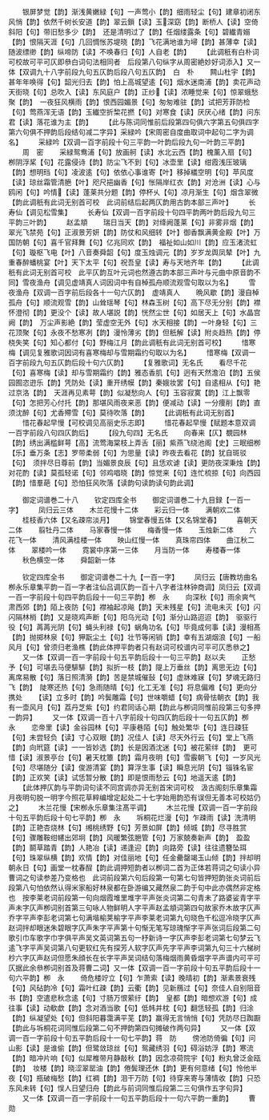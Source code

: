 <!-- { "loadSidebar": true } -->
　　银屏梦觉【韵】渐浅黄嫩緑【句】一声莺小【韵】细雨轻尘【句】建章初闭东风悄【韵】依然千树长安道【韵】翠云鎻【读】玉深窈【韵】断桥人【读】空倚斜阳【句】带旧愁多少【韵】　还是清明过了【韵】任烟缕露条【句】碧纎青嫋【韵】恨隔天涯【句】几回惆怅苏堤晓【韵】飞花满地谁为埽【韵】甚薄幸【读】随波缥缈【韵】纵啼防【读】不唤春归【句】人自老【韵】
　　【此调秖有白朴词可校故可平可仄即叅白词句法相同者　后段第八句纵字从周密絶妙好词添入】又一体【双调九十八字前段九句五仄韵后段八句五仄韵】　白　朴
　　闗山杜宇【韵】甚年年唤得【句】韶光归去【韵】怕上高城望逺【句】烟水迷南浦【韵】卖花声动天街晓【句】总吹入【读】东风庭户【韵】正纱【读】浓睡觉来【句】惊翠蛾愁聚【韵】　一夜狂风横雨【韵】恨西园媚景【句】匆匆难驻【韵】试把芳菲防检【句】莺燕浑无语【韵】玉纎空折棃花撚【句】对寒食【读】厌厌心绪【韵】问东君【读】落花谁为主【韵】
　　【此与陈词同惟前后段第四句俱六字第五句俱四字第六句俱不押韵后段结句减二字异】采緑吟【宋周密自度曲取词中起句二字为调名】
　　采緑吟【双调一百字前段十句三平韵一叶韵后段九句一叶韵三平韵】
　　周　密
　　采緑鸳鸯浦【句】放画舸【读】水北云西【韵】槐薰入扇【句】栁阴浮桨【句】花露侵诗【韵】防尘飞不到【句】冰壶里【读】绀霞浅压玻璃【韵】想明珰【句】凌波逺【句】依依心事谁寄【叶】移掉檥空明【句】苹风度【读】琼丝霜管清脃【叶】咫尺挹幽香【句】怅隔岸红衣【韵】对沧洲【读】心与鸥闲【句】吟情【读】蓬莱共分题【韵】停杯乆【句】凉月渐生【句】烟含翠微【韵此调秖有此词无别首可校　此词前结后起两仄韵用古韵本部三声叶】
　　长寿仙【调见松雪集】
　　长寿仙【双调一百字前段十句四平韵两叶韵后段九句三平韵三叶韵】
　　赵孟頫
　　瑞日当天【韵】对绛阙蓬莱【句】非雾非烟【韵】翠光飞禁苑【句】正淑景芳妍【韵】防仗和风细转【叶】御香飘满黄金殿【叶】万国防朝【句】喜千官拜舞【句】亿兆同欢【韵】　福祉如山如川【韵】应玉渚流虹【句】璇枢飞电【叶】八音奏舜韶【句】度玉烛调元【韵】岁岁龙舆凤辇【叶】九重春醉蟠桃宴【叶】天下太平【句】祝吾皇【读】寿与天地齐年【韵】
　　【此调秖有此词无别首可校　此平仄韵互叶元词也然遵古韵本部三声叶与元曲中原音韵不同】雪夜渔舟【调见虚靖真人词因词中有自棹孤舟顺流观雪句取以为名】
　　雪夜渔舟【双调一百字前后段各十一句六仄韵】　虚靖真人
　　晩风歇【韵】漫自棹孤舟【句】顺流观雪【韵】山耸瑶琴【句】林森玉树【句】高下尽无分别【韵】襟怀澄彻【韵】更没个【读】故人堪説【韵】恍然尘世【句】如居天上【句】水晶宫阙【韵】　万尘声影絶【韵】莹虚空无外【句】水天相接【韵】一叶身轻【句】三花顶聚【句】永夜不愁寒冽【韵】漫怜薄劣【韵】但秖解【读】附炎趋热【韵】停桡失笑【句】知心都付【句】野梅江月【韵此调秖有此词无别首可校】
　　惜寒梅【调见复雅歌词因词有喜寒梅却与雪期霜约句取以为名】
　　惜寒梅【双调一百字前段九句五仄韵后段十句六仄韵】
　　【复雅歌词】无名氏
　　看尽千花【句】喜寒梅【读】却与雪期霜约【韵】雅态香肌【句】迥有天然澹泊【韵】五侯园囿恣逰乐【韵】凭防处【读】重开绣幙【韵】秦娥妆罢【句】自逺相从【句】艳过京洛【韵】　天涯再见素萼【韵】似凝愁向人【句】玉容寂寞【韵】江上飘零【句】怎把芳心付托【韵】那堪风雨夜来恶【韵】便减动【读】一分痩削【韵】直须沈醉【句】尤香殢雪【句】莫待吹落【韵】
　　【此调秖有此词无别首】
　　惜花春起早慢【可校调见高丽史乐志即】
　　惜花春起早慢【赋题本意双调一百字前段八句四仄韵后】
　　【段九句四】无名氏
　　向春来【仄】覩园林【韵】绣出满槛鲜萼【高】流莺海棠枝上弄舌【丽】紫燕飞绕池阁【史】三眠细栁【乐】垂万条【志】罗带柔弱【句】为思量【读】昨夜去看花【韵】犹自斑驳【句】　须拌尽日尊前【韵】当媚景良辰【句】且恁欢谑【读】更防夜深秉烛【韵】对花酌【读】莫孤轻诺【句】邻鸡唱晓【韵】惊觉来【句】连忙梳掠【句】向西园【韵】惜羣葩【句】恐怕狂风吹落【读韵句读韵读句韵此调】




　　御定词谱巻二十八
　　钦定四库全书
　　御定词谱巻二十九目録【一百一字】
　　凤归云三体
　　木兰花慢十二体
　　彩云归一体
　　满朝欢二体
　　桂枝香六体【又名疎帘淡月】
　　锦堂春慢五体【又名锦堂春】
　　喜朝天二体
　　翦牡丹二体
　　马家春慢一体
　　梅香慢一体
　　玉烛新二体
　　六花飞一体
　　清风满桂楼一体
　　映山红慢一体
　　真珠帘四体
　　曲江秋二体
　　翠楼吟一体
　　霓裳中序第一三体
　　月当防一体
　　寿楼春一体
　　秋色横空一体
　　舜韶新一体








　　钦定四库全书
　　御定词谱巻二十九【一百一字】
　　凤归云【唐教坊曲名栁永乐章集平韵一百一字者注仙吕调仄韵一百十八字者注林钟商调】凤归云【双调一百一字前段十句四平韵后段十一句三平韵】栁　永
　　向深秋【句】雨余爽气肃西郊【韵】陌上夜防【句】襟袖起凉飚【韵】天末残星【句】流电未灭【句】闪闪隔林梢【韵】又是晓鸡声断【句】阳乌光动【句】渐分山路迢迢【韵】　驱驱行役【句】苒苒光阴【句】蝇头利禄【句】蜗角功名【句】毕竟成何事【读】漫相髙【韵】抛掷林泉【句】狎翫尘土【句】壮节等闲销【韵】幸有五湖烟浪【句】一船风月【句】曾须归老渔樵【韵此体押平韵者只有赵词可校谱内可平可仄悉叅之】
　　又一体【双调一百一字前段十句五平韵后段十一句三平韵】赵以夫
　　正愁予【句】可堪去马便騑騑【韵】拟折一枝【韵】隄上万垂丝【韵】离思无边【句】离席易散【句】落日照清漪【韵】苦是禁城催鼔【句】虚牀难寐【句】梦魂无路归飞【韵】　陡寒还热【句】急雨随晴【句】化工无准【句】将息偏难【句】更向分携处
　　【读】立多时【韵】吟鬓雕霜【句】世味嚼蜡【句】病骨怯朝衣【韵】我有一壶风月【句】荔丹芝紫【句】约君同话心期【韵此与栁词同惟前段第三句多押一韵异】
　　又一体【双调一百十八字前段十句四仄韵后段十一句五仄韵】栁　永
　　恋帝里【读】金谷园林【句】平康巷陌【句】触处繁华【句】连日疎狂【句】未尝轻负【读】寸心双眼【韵】况佳人【读】尽天外行云【句】堂上飞燕【韵】向玳筵【读】一一皆妙选【韵】长是因酒沈迷【句】被花萦绊【韵】　更可惜【读】淑景亭台【句】暑天枕簟【韵】霜月夜明【句】雪霰朝飞【句】一岁风光【句】尽堪随分【读】俊游清宴【韵】算浮生事【读】瞬息光阴【句】锱铢名宦【韵】正欢笑【读】试恁暂分散【韵】即是恨雨愁云【句】地遥天逺【韵】
　　【此体押仄韵与平韵词句读不同宫调亦异无别首宋词可校　汲古阁刻乐章集霜月夜明句脱一明字今照花草粹编增定起处二十七字始用韵恐有误但无善本可校姑仍之】
　　木兰花慢【宋栁永乐章集注髙平调】
　　木兰花慢【双调一百一字前段十句五平韵后段十句七平韵】栁　永
　　坼桐花烂漫【句】乍疎雨【读】洗清明【韵】正艳杏烧林【句】缃桃绣野【句】芳景如屏【韵】倾城【韵】尽寻胜赏【句】骤雕鞍绀幰出郊坰【韵】风暖繁弦脃管【句】万家兢奏新声【韵】　盈盈【韵】鬬草踏青【韵】人艳冶【读】递逢迎【韵】向路旁【读】往往遗簪坠珥【句】珠翠纵横【韵】欢情【韵】对佳丽地【句】任金罍罄竭玉山倾【韵】拌却明朝永日【句】画堂一枕春酲【韵此调押短韵者以栁词二首为正体若蒋词之句读小异曹词之句读参差乃变格也　此词前段第六句后段第一句第七句皆押短韵张炎词前后段第八句怕依然认得米家船好林泉都在卧游编又藏然泉二韵于句中此亦偶然非定格也　按李莱老词前段第一句向烟霞堆里堆字平声张炎词第二句青未了路婆娑青字平声未字仄声栁词别首第三句咏人物鲜明人字平声赵孟頫词第四句故家乔木故字仄声乔字平声李彭老词第七句满堦榆荚榆字平声李莱老词第九句晓色千松逗冷晓字仄声赵词拌却眼迷朱碧眼字仄声朱字平声第十句惭无笔写琼瑰惭字平声张词后段第二句歌引巾车歌字巾字俱平声吴文英词第五句一杼新诗一字仄声李彭老词第七句梦云飞逺飞字平声吴词第八句更软红先有探芳人软字仄声先字平声李词第九句三十六梯树杪六字仄声赵词但愿朱顔长在长字平声吴词结句落梅烟雨黄昏烟字平声谱内可平可仄据此余叅栁词别首及蒋曹二词】又一体【双调一百一字前段十句五平韵后段十一句六平韵】栁　永
　　倚危楼竚立【句】乍萧索【读】晚晴初【韵】渐素景衰残【句】风砧韵冷【句】霜叶红疎【韵】云衢【韵】见新鴈过【句】奈佳人自别阻音书【韵】空遣悲秋念逺【句】寸肠万恨萦纡【韵】　皇都【韵】暗想欢游【句】成往事【读】动欷歔【韵】念对酒当歌【句】低帏并枕【句】翻恁轻孤【韵】归涂【韵】纵凝望处【句】但斜阳暮霭满平芜【韵】赢得无言悄悄【句】凭防尽日踟蹰【韵此与坼桐花词同惟后段第二句不押韵第四句摊破作两句异】
　　又一体【双调一百一字前段十句五平韵后段十一句七平韵】蒋　防
　　傍池防倚徧【句】问山影【读】是谁偷【韵】但鹭敛琼丝【句】鸳藏绣羽【句】碍浴妨浮【韵】寒流【韵】暗冲片响【句】似犀椎带月静敲秋【韵】因念凉荷院宇【句】粉丸曾泛金瓯【韵】　妆楼【韵】晓涩翠罂油【韵】倦鬓理还休【韵】更有何意绪【句】怜他半夜【句】瓶破梅愁【韵】红裯【韵】泪干万防【句】待穿来寄与薄情收【韵】只恐东风未转【句】悮人日望归舟【韵此与前词同惟后段第二三句俱作五字句异】
　　又一体【双调一百一字前段十一句五平韵后段十一句六平韵一重韵】
　　曹　勋
